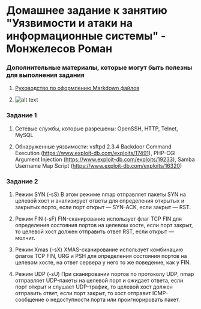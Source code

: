 # Домашнее задание к занятию "Уязвимости и атаки на информационные системы" - Монжелесов Роман
   
### Дополнительные материалы, которые могут быть полезны для выполнения задания

1. [Руководство по оформлению Markdown файлов](https://gist.github.com/Jekins/2bf2d0638163f1294637#Code)

2. ![alt text]()

### Задание 1

1. Сетевые службы, которые разрешены: OpenSSH, HTTP, Telnet, MySQL

2. Обнаруженные уязвимости: vsftpd 2.3.4 Backdoor Command Execution (https://www.exploit-db.com/exploits/17491), PHP-CGI Argument Injection (https://www.exploit-db.com/exploits/19233), Samba Username Map Script (https://www.exploit-db.com/exploits/16320)

### Задание 2

1. Режим SYN (-sS) В этом режиме nmap отправляет пакеты SYN на целевой хост и анализирует ответы для определения открытых и закрытых порто, если порт открыт — SYN-ACK, если закрыт — RST.

2. Режим FIN (-sF) FIN-сканирование использует флаг TCP FIN для определения состояния портов на целевом хосте, если порт закрыт, то целевой хост должен отправить ответ RST, если открыт — молчит.

3. Режим Xmas (-sX) XMAS-сканирование использует комбинацию флагов TCP FIN, URG и PSH для определения состояния портов на целевом хосте, на ответ сервера у него то же поведение, как у FIN.

4. Режим UDP (-sU) При сканировании портов по протоколу UDP, nmap отправляет UDP-пакеты на целевой порт и ожидает ответа, если порт открыт и слушает UDP-трафик, то целевой хост должен отправить ответ, если порт закрыт, то хост отправит ICMP-сообщение о недоступности порта или проигнорировать пакет.